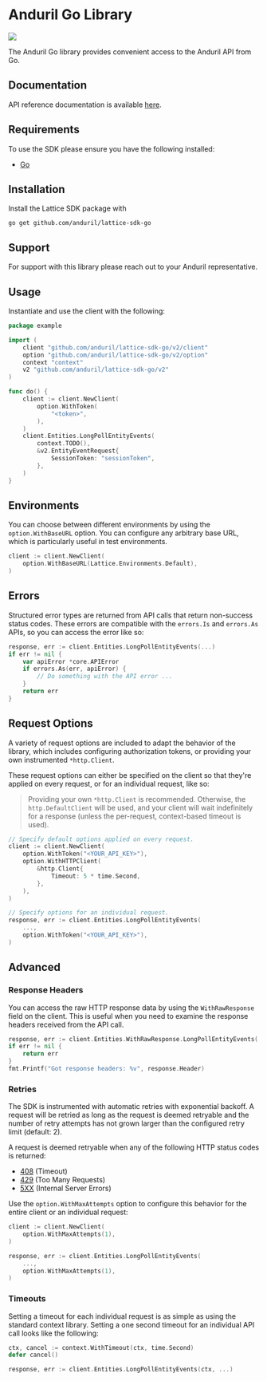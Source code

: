 # Anduril Go Library

![](https://www.anduril.com/lattice-sdk/)

The Anduril Go library provides convenient access to the Anduril API from Go.

## Documentation

API reference documentation is available [here](https://developer.anduril.com/).

## Requirements

To use the SDK please ensure you have the following installed:

* [Go](https://go.dev/doc/install)

## Installation

Install the Lattice SDK package with

```
go get github.com/anduril/lattice-sdk-go
```

## Support

For support with this library please reach out to your Anduril representative. 

## Usage

Instantiate and use the client with the following:

```go
package example

import (
    client "github.com/anduril/lattice-sdk-go/v2/client"
    option "github.com/anduril/lattice-sdk-go/v2/option"
    context "context"
    v2 "github.com/anduril/lattice-sdk-go/v2"
)

func do() {
    client := client.NewClient(
        option.WithToken(
            "<token>",
        ),
    )
    client.Entities.LongPollEntityEvents(
        context.TODO(),
        &v2.EntityEventRequest{
            SessionToken: "sessionToken",
        },
    )
}
```

## Environments

You can choose between different environments by using the `option.WithBaseURL` option. You can configure any arbitrary base
URL, which is particularly useful in test environments.

```go
client := client.NewClient(
    option.WithBaseURL(Lattice.Environments.Default),
)
```

## Errors

Structured error types are returned from API calls that return non-success status codes. These errors are compatible
with the `errors.Is` and `errors.As` APIs, so you can access the error like so:

```go
response, err := client.Entities.LongPollEntityEvents(...)
if err != nil {
    var apiError *core.APIError
    if errors.As(err, apiError) {
        // Do something with the API error ...
    }
    return err
}
```

## Request Options

A variety of request options are included to adapt the behavior of the library, which includes configuring
authorization tokens, or providing your own instrumented `*http.Client`.

These request options can either be
specified on the client so that they're applied on every request, or for an individual request, like so:

> Providing your own `*http.Client` is recommended. Otherwise, the `http.DefaultClient` will be used,
> and your client will wait indefinitely for a response (unless the per-request, context-based timeout
> is used).

```go
// Specify default options applied on every request.
client := client.NewClient(
    option.WithToken("<YOUR_API_KEY>"),
    option.WithHTTPClient(
        &http.Client{
            Timeout: 5 * time.Second,
        },
    ),
)

// Specify options for an individual request.
response, err := client.Entities.LongPollEntityEvents(
    ...,
    option.WithToken("<YOUR_API_KEY>"),
)
```

## Advanced

### Response Headers

You can access the raw HTTP response data by using the `WithRawResponse` field on the client. This is useful
when you need to examine the response headers received from the API call.

```go
response, err := client.Entities.WithRawResponse.LongPollEntityEvents(...)
if err != nil {
    return err
}
fmt.Printf("Got response headers: %v", response.Header)
```

### Retries

The SDK is instrumented with automatic retries with exponential backoff. A request will be retried as long
as the request is deemed retryable and the number of retry attempts has not grown larger than the configured
retry limit (default: 2).

A request is deemed retryable when any of the following HTTP status codes is returned:

- [408](https://developer.mozilla.org/en-US/docs/Web/HTTP/Status/408) (Timeout)
- [429](https://developer.mozilla.org/en-US/docs/Web/HTTP/Status/429) (Too Many Requests)
- [5XX](https://developer.mozilla.org/en-US/docs/Web/HTTP/Status/500) (Internal Server Errors)

Use the `option.WithMaxAttempts` option to configure this behavior for the entire client or an individual request:

```go
client := client.NewClient(
    option.WithMaxAttempts(1),
)

response, err := client.Entities.LongPollEntityEvents(
    ...,
    option.WithMaxAttempts(1),
)
```

### Timeouts

Setting a timeout for each individual request is as simple as using the standard context library. Setting a one second timeout for an individual API call looks like the following:

```go
ctx, cancel := context.WithTimeout(ctx, time.Second)
defer cancel()

response, err := client.Entities.LongPollEntityEvents(ctx, ...)
```
